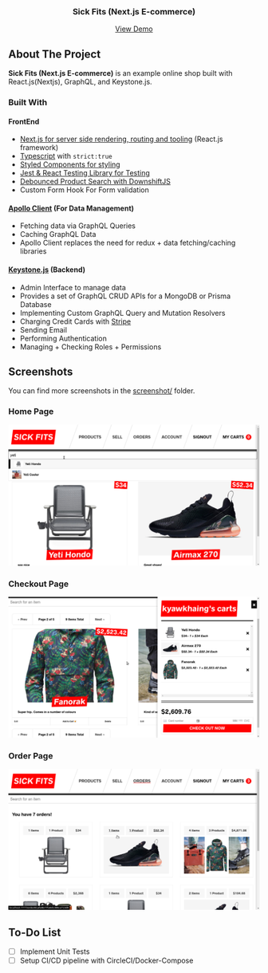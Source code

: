 <!-- PROJECT LOGO -->
<br />
<p align="center">
  <h3 align="center">Sick Fits (Next.js E-commerce)</h3>

  <p align="center">
    <a href="">View Demo</a>
  </p>
</p>

<!-- ABOUT THE PROJECT -->

## About The Project

**Sick Fits (Next.js E-commerce)** is an example online shop built with React.js(Nextjs), GraphQL, and Keystone.js.

### Built With

#### FrontEnd

- [Next.js for server side rendering, routing and tooling](https://nextjs.org/) (React.js framework)
- [Typescript](https://www.typescriptlang.org/) with `strict:true`
- [Styled Components for styling](https://styled-components.com/)
- [Jest & React Testing Library for Testing](https://jestjs.io/)
- [Debounced Product Search with DownshiftJS](https://github.com/downshift-js/downshift)
- Custom Form Hook For Form validation

#### [Apollo Client](https://www.apollographql.com/) (For Data Management)

- Fetching data via GraphQL Queries
- Caching GraphQL Data
- Apollo Client replaces the need for redux + data fetching/caching libraries

#### [Keystone.js](https://www.keystonejs.com/) (Backend)

- Admin Interface to manage data
- Provides a set of GraphQL CRUD APIs for a MongoDB or Prisma Database
- Implementing Custom GraphQL Query and Mutation Resolvers
- Charging Credit Cards with [Stripe](https://stripe.com/)
- Sending Email
- Performing Authentication
- Managing + Checking Roles + Permissions

<!-- ROADMAP -->

## Screenshots

You can find more screenshots in the [screenshot/](screenshot/) folder.

### Home Page

![Main Page](screenshot/homepage.png)

### Checkout Page

![Checkout Page](screenshot/checkout.png)

### Order Page

![Order Page](screenshot/order.png)

## To-Do List

- [ ] Implement Unit Tests
- [ ] Setup CI/CD pipeline with CircleCI/Docker-Compose
